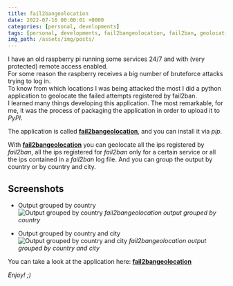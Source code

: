 ```yaml
---
title: fail2bangeolocation
date: 2022-07-16 00:00:01 +0000
categories: [personal, developments]
tags: [personal, developments, fail2bangeolocation, fail2ban, geolocation]
img_path: /assets/img/posts/
---
```


I have an old raspberry pi running some services 24/7 and with (very protected) remote access enabled.  
For some reason the raspberry receives a big number of bruteforce attacks trying to log in.  
To know from which locations I was being attacked the most I did a python application to geolocate the failed attempts registered by fail2ban.  
I learned many things developing this application. The most remarkable, for me, it was the process of packaging the application in order to upload it to *PyPI*.

The application is called [**fail2bangeolocation**](https://github.com/rubenhortas/fail2bangeolocation), and you can install it via *pip*.

With [**fail2bangeolocation**](https://github.com/rubenhortas/fail2bangeolocation) you can geolocate all the ips registered by *fail2ban*, all the ips registered for *fail2ban* only for a certain service or all the ips contained in a *fail2ban* log file. And you can group the output by country or by country and city.

## Screenshots
- Output grouped by country  
![Output grouped by country](fail2bangeolocation_screenshot_grouped_by_country.png)
_fail2bangeolocation output grouped by country_

- Output grouped by country and city  
![Output grouped by country and city](fail2bangeolocation_screenshot_grouped_by_country_and_city.png)
_fail2bangeolocation output grouped by country and city_

You can take a look at the application here: [**fail2bangeolocation**](https://github.com/rubenhortas/fail2bangeolocation)

_Enjoy! ;)_
